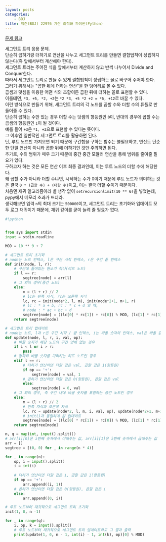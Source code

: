 ```yaml
---
layout: posts
categories:
    - BOJ
title: 백준(BOJ) 22976 계산 최적화 파이썬(Python)
---
```


[문제 링크](https://www.acmicpc.net/problem/22976)

세그먼트 트리 응용 문제.  
단순히 곱하기랑 더하기로 연산을 나누고 세그먼트 트리를 만들면 결합법칙이 성립하지 않는다(즉 앞에서부터 계산해야 한다).  
세그먼트 트리는 주어진 식을 앞에서부터 계산하지 않고 반씩 나누어서 Divide and Conquer한다.  
따라서 세그먼트 트리로 만들 수 있게 결합법칙이 성립하는 꼴로 바꾸어 주어야 한다.  
그러기 위해서는 "곱한 뒤에 더하는 연산"을 한 덩어리로 볼 수 있다.  
곱셈과 덧셈을 이용한 어떤 식의 조합이든 곱한 뒤에 더하는 꼴로 표현할 수 있다.  
이를테면, `*3, +5, *2, +2`는 `*2 *3, +5 *2 +2 = *6, +12`로 바꿀 수 있다.  
이런 방식으로 만들기 위해, 세그먼트 트리의 각 노드를 곱할 수와 더할 수의 튜플로 만들어줄 수 있다.  
단순히 곱하는 수만 있는 경우 더할 수는 덧셈의 항등원인 `0`이, 반대의 경우에 곱할 수는 곱셈의 항등원인 `1`이 될 것이다.  
예를 들어 `+3`은 `*1, +3`으로 표현할 수 있다는 뜻이다.  
그 이후엔 일반적인 세그먼트 트리를 활용하면 된다.  
단, 루트 노드만 가져오면 되기 때문에 구간합을 구하는 함수는 불필요하고, 연산도 단순한 단일 연산이 아니라 곱한 뒤에 더하기인 것만 주의하면 된다.  
추가로, 수의 범위가 매우 크기 때문에 중간 중간 모듈러 연산을 통해 범위를 줄여줄 필요가 있다.  
구하고자 하는 것은 모든 연산 이후 최종 결과인데, 이는 루트 노드의 더할 수에 해당한다.  
왜 곱할 수가 아니라 더할 수냐면, 시작하는 수가 0이기 때문에 루트 노드가 의미하는 것은 결국 `0 * (곱할 수) + (더할 수)`이고, 이는 결국 더할 수이기 때문이다.  
처음엔 재귀 알고리즘이라 별 생각 없이 `setrecursionlimit(10 ** 6)`을 넣었는데, pypy에서 메모리 초과가 뜨더라.  
생각해보면 입력 `n`의 최대 크기는 `500000`이고, 세그먼트 트리는 초기화와 업데이트 모두 로그 재귀이기 때문에, 재귀 깊이를 굳이 늘려 줄 필요가 없다.  


```python
#!python


from sys import stdin
input = stdin.readline

MOD = 10 ** 9 + 7

# 세그먼트 트리 초기화
# node는 노드 인덱스, l은 구간 시작 인덱스, r은 구간 끝 인덱스
def init(node, l, r):
    # 구간에 들어있는 원소가 하나(리프 노드)
    if l == r:
        segtree[node] = arr[l]
    # 그 외의 경우(중간 노드)
    else:
        m = (l + r) // 2
        # lc는 왼쪽 자식, rc는 오른쪽 자식
        lc, rc = init(node*2, l, m), init(node*2+1, m+1, r)
        # lc : * a + b, rc : * c + d 일 때,
        # node : * ac + bc + d
        segtree[node] = ((lc[0] * rc[1]) + rc[0]) % MOD, (lc[1] * rc[1]) % MOD
    return segtree[node]

# 세그먼트 트리 업데이트
# node는 노드, l과 r은 구간 시작 / 끝 인덱스, i는 바꿀 숫자의 인덱스, val은 바꿀 값, op는 연산자(+ 혹은 *)
def update(node, l, r, i, val, op):
    # 바꿀 숫자가 해당 노드의 구간 안에 없는 경우
    if i < l or i > r:
        pass
    # 정확히 바꿀 숫자를 가리키는 리프 노드인 경우
    elif l == r:
        # 더하기 연산이면 더할 값은 val, 곱할 값은 1(항등원)
        if op == '+':
            segtree[node] = val, 1
        # 곱하기 연산이면 더할 값은 0(항등원), 곱할 값은 val
        else:
            segtree[node] = 0, val
    # 그 외의 경우, 즉 구간 내에 바꿀 숫자를 포함하는 중간 노드인 경우
    else:
        m = (l + r) // 2
        # 왼쪽 자식과 오른쪽 자식
        lc, rc = update(node*2, l, m, i, val, op), update(node*2+1, m+1, r, i, val, op)
        # init()과 동일하게 값 업데이트
        segtree[node] = ((lc[0] * rc[1]) + rc[0]) % MOD, (lc[1] * rc[1]) % MOD
    return segtree[node]

n, q = map(int, input().split())
# arr[i][0]은 i번째 숫자에서 더해주는 값, arr[i][1]은 i번째 숫자에서 곱해주는 값
arr = []
segtree = [(0, 0) for _ in range(n * 4)]

for _ in range(n):
    op, i = input().split()
    i = int(i)
    
    # 더하기 연산이면 더할 값은 i, 곱할 값은 1(항등원)
    if op == '+':
        arr.append((i, 1))
    # 곱하기 연산이면 더할 값은 0(항등원), 곱할 값은 i
    else:
        arr.append((0, i))

# 루트 노드부터 재귀적으로 세그먼트 트리 초기화
init(1, 0, n -1)

for _ in range(q):
    i, op, k = input().split()
    # 루트 노드부터 재귀적으로 세그먼트 트리 업데이트하고 그 결과 출력
    print(update(1, 0, n - 1, int(i) - 1, int(k), op)[0] % MOD)

```
